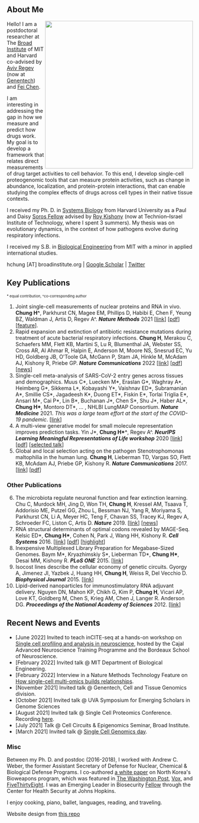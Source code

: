 ## About Me 

<img class="profile-picture" src="profile.jpg" style="float: right;" align="right" width="400">

Hello! I am a postdoctoral researcher at The [Broad Institute](https://www.broadinstitute.org/) of MIT and Harvard co-advised by [Aviv Regev](https://www.broadinstitute.org/bios/aviv-regev) (now at [Genentech](https://www.gene.com/scientists/our-scientists/aviv-regev)) and [Fei Chen](https://www.insitubiology.org/people). 

I am interesting in addressing the gap in how we measure and predict how drugs work. My goal is to develop a framework that relates direct measurements of drug target activities to cell behavior. To this end, I develop single-cell proteogenomic tools that can measure protein activities, such as change in abundance, localization, and protein-protein interactions, that can enable studying the complex effects of drugs across cell types in their native tissue contexts. 

I received my Ph. D. in [Systems Biology](https://ssqbiophd.hms.harvard.edu/) from Harvard University as a Paul and Daisy [Soros Fellow](https://www.pdsoros.org/meet-the-fellows/hattie-chung) advised by [Roy Kishony](https://kishony.technion.ac.il/) (now at Technion–Israel Institute of Technology, where I spent 3 summers). My thesis was on evolutionary dynamics, in the context of how pathogens evolve during respiratory infections. 

I received my S.B. in [Biological Engineering](https://be.mit.edu/) from MIT with a minor in applied international studies.

hchung [AT] broadinstitute.org \| [Google Scholar](https://scholar.google.com/citations?user=kN3O3xsAAAAJ&hl=en) \| [Twitter](https://twitter.com/hattaca)

## Key Publications
<sub><sup>\* equal contribution, ^co-corresponding author</sup></sub>

1. Joint single-cell measurements of nuclear proteins and RNA in vivo. 
**Chung H^**, Parkhurst CN, Magee EM, Phillips D, Habibi E, Chen F, Yeung BZ, Waldman J, Artis D, Regev A^. ***Nature Methods*** 2021 [[link](https://www.nature.com/articles/s41592-021-01278-1)] [[pdf](pdfs/inCITEseq.pdf)] [[feature](https://www.nature.com/articles/s41592-022-01392-8)]. 
2. Rapid expansion and extinction of antibiotic resistance mutations during treatment of acute bacterial respiratory infections. 
**Chung H**, Merakou C, Schaefers MM, Flett KB, Martini S, Lu R, Blumenthal JA, Webster SS, Cross AR, Al Ahmar R, Halpin E, Anderson M, Moore NS, Snesrud EC, Yu HD, Goldberg JB, O'Toole GA, McGann P, Stam JA, Hinkle M, McAdam AJ, Kishony R, Priebe GP. ***Nature Communications*** 2022 [[link](https://www.nature.com/articles/s41467-022-28188-w)] [[pdf](pdfs/acute.pdf)] [[news](https://answers.childrenshospital.org/genomic-surveillance-bacteria/)]
3. Single-cell meta-analysis of SARS-CoV-2 entry genes across tissues and demographics. 
Muus C\*, Luecken M\*, Eraslan G\*, Waghray A\*, Heimberg G\*, Sikkema L\*, Kobayashi Y\*, Vaishnav ED\*, Subramanian A\*, Smillie CS\*, Jagadeesh K\*, Duong ET\*, Fiskin E\*, Torlai Triglia E\*, Ansari M\*, Cai P\*, Lin B\*, Buchanan J\*, Chen S\*, Shu J\*, Haber AL\*, **Chung H\***, Montoro DT\*, ... , NHLBI LungMAP Consortium. ***Nature Medicine*** 2021. *This was a large team effort at the start of the COVID-19 pandemic*. [[link](https://www.nature.com/articles/s41591-020-01227-z)]
4. A multi-view generative model for small molecule representation improves prediction tasks. 
Yin J\*, **Chung H\*^**, Regev A^. ***NeurIPS Learning Meaningful Representations of Life workshop*** 2020 [[link](https://drive.google.com/file/d/1LlHTQ307MGxHsJbRDIJrEGPLRCBvbk0P/preview)] [[pdf](pdfs/multiviewVAE.pdf)] [[selected talk](https://slideslive.com/38942737/a-multiview-generative-model-for-molecular-representation-improves-prediction-tasks)]
5. Global and local selection acting on the pathogen Stenotrophomonas maltophilia in the human lung. 
**Chung H**, Lieberman TD, Vargas SO, Flett KB, McAdam AJ, Priebe GP, Kishony R. ***Nature Communications*** 2017. [[link](https://www.nature.com/articles/ncomms14078)] [[pdf](pdfs/steno_lung.pdf)]

### Other Publications
6. The microbiota regulate neuronal function and fear extinction learning. 
Chu C, Murdock MH, Jing D, Won TH, **Chung H**, Kressel AM, Tsaava T, Addorisio ME, Putzel GG, Zhou L, Bessman NJ, Yang R, Moriyama S, Parkhurst CN, Li A, Meyer HC, Teng F, Chavan SS, Tracey KJ, Regev A, Schroeder FC, Liston C, Artis D. ***Nature*** 2019. [[link](https://www.nature.com/articles/s41586-019-1644-y)] [[news](https://www.nature.com/articles/d41586-019-03114-1)]
7. RNA structural determinants of optimal codons revealed by MAGE-Seq. 
Kelsic ED\*, **Chung H\***, Cohen N, Park J, Wang HH, Kishony R. ***Cell Systems*** 2016. [[link](https://www.sciencedirect.com/science/article/pii/S2405471216303684)] [[pdf](pdfs/codon_bias.pdf)] [[highlight](https://www.sciencedirect.com/science/article/pii/S2405471217300042)]
8. Inexpensive Multiplexed Library Preparation for Megabase-Sized Genomes. 
Baym M\*, Kryazhimskiy S\*, Lieberman TD\*, **Chung H\***, Desai MM, Kishony R. ***PLoS ONE*** 2015. [[link](https://journals.plos.org/plosone/article?id=10.1371/journal.pone.0128036)]
9. Isocost lines describe the cellular economy of genetic circuits. 
Gyorgy A, Jimenez JI, Yazbek J, Huang HH, **Chung H**, Weiss R, Del Vecchio D. ***Biophysical Journal*** 2015. [[link](https://www.sciencedirect.com/science/article/pii/S0006349515006177)]
10. Lipid-derived nanoparticles for immunostimulatory RNA adjuvant delivery. 
Nguyen DN, Mahon KP, Chikh G, Kim P, **Chung H**, Vicari AP, Love KT, Goldberg M, Chen S, Krieg AM, Chen J, Langer R. Anderson DG. ***Proceedings of the National Academy of Sciences*** 2012. [[link](https://www.pnas.org/doi/abs/10.1073/pnas.1121423109)]

## Recent News and Events
* [June 2022] Invited to teach inCITE-seq at a hands-on workshop on [Single cell profiling and analysis in neuroscience](http://cajal-training.org/on-site/scpan/), hosted by the Cajal Advanced Neuroscience Training Programme and the Bordeaux School of Neuroscience. 
* [February 2022] Invited talk @ MIT Department of Biological Engineering. 
* [February 2022] Interview in a Nature Methods Technology Feature on [How single-cell multi-omics builds relationships](https://www.nature.com/articles/s41592-022-01392-8). 
* [November 2021] Invited talk @ Genentech, Cell and Tissue Genomics division. 
* [October 2021] Invited talk @ UVA Symposium for Emerging Scholars in Genome Sciences
* [August 2021] Invited talk @ Single Cell Proteomics Conference. Recording [here](https://www.youtube.com/watch?v=gvAb5Q0abYo).
* [July 2021] Talk @ Cell Circuits & Epigenomics Seminar, Broad Institute. 
* [March 2021] Invited talk @ [Single Cell Genomics day](https://satijalab.org/scgd21/).


### Misc
Between my Ph. D. and postdoc (2016-2018), I worked with Andrew C. Weber, the former Assistant Secretary of Defense for Nuclear, Chemical & Biological Defense Programs. I co-authored [a white paper](https://www.belfercenter.org/publication/north-koreas-biological-weapons-program-known-and-unknown) on North Korea's Bioweapons program, which was featured in [The Washington Post](https://www.washingtonpost.com/world/national-security/microbes-by-the-ton-officials-see-weapons-threat-as-north-korea-gains-biotech-expertise/2017/12/10/9b9d5f9e-d5f0-11e7-95bf-df7c19270879_story.html), [Vox](https://lieu.house.gov/media-center/in-the-news/vox-here-s-what-war-north-korea-would-look), and [FiveThirtyEight](https://fivethirtyeight.com/features/north-koreas-nukes-may-not-be-its-biggest-threat/). I was an Emerging Leader in Biosecurity [Fellow](https://www.centerforhealthsecurity.org/our-work/emergingbioleaders/class-of-2018.html) through the Center for Health Security at Johns Hopkins. 

I enjoy cooking, piano, ballet, languages, reading, and traveling. 

Website design from [this repo](https://github.com/ankitsultana/researcher)
